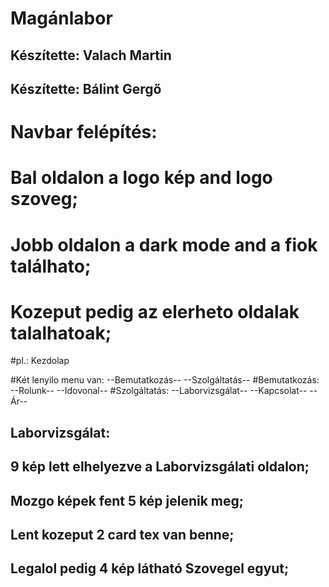 # Magánlabor
## Készítette: Valach Martin 
## Készítette: Bálint Gergő 

# Navbar felépítés:
# Bal oldalon a logo kép and logo szoveg; 
# Jobb oldalon a dark mode and a fiok találhato;
# Kozeput pedig az elerheto oldalak talalhatoak;
#pl.: Kezdolap
  
#Két lenyilo menu van: 
  --Bemutatkozás-- 
  --Szolgáltatás-- 
#Bemutatkozás:
  --Rolunk--
  --Idovonal--
#Szolgáltatás:
  --Laborvizsgálat--
  --Kapcsolat--
  --Ár--
  

    

## Laborvizsgálat:
## 9 kép lett elhelyezve a Laborvizsgálati oldalon;
## Mozgo képek fent 5 kép jelenik meg;
## Lent kozeput 2 card tex van benne;
## Legalol pedig  4 kép látható Szovegel egyut;

